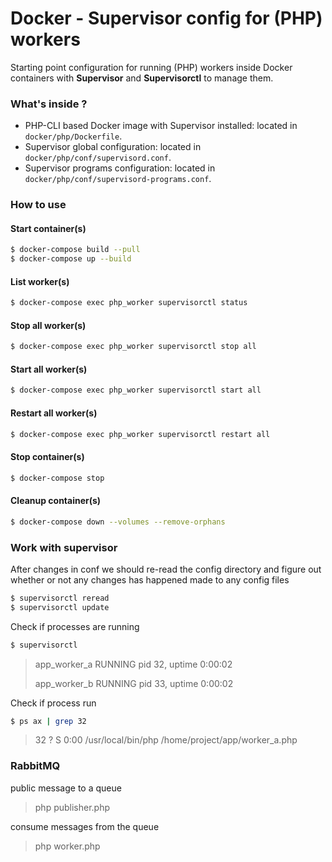 Docker - Supervisor config for (PHP) workers
============================================

Starting point configuration for running (PHP) workers inside Docker containers 
with **Supervisor** and **Supervisorctl** to manage them. 

### What's inside ?

* PHP-CLI based Docker image with Supervisor installed: located in `docker/php/Dockerfile`.
* Supervisor global configuration: located in `docker/php/conf/supervisord.conf`.
* Supervisor programs configuration: located in `docker/php/conf/supervisord-programs.conf`.

### How to use

#### Start container(s)
    
```bash
$ docker-compose build --pull
$ docker-compose up --build
```

#### List worker(s)
    
```bash
$ docker-compose exec php_worker supervisorctl status
```

#### Stop all worker(s)
    
```bash
$ docker-compose exec php_worker supervisorctl stop all
```

#### Start all worker(s)
    
```bash
$ docker-compose exec php_worker supervisorctl start all
```

#### Restart all worker(s)
    
```bash
$ docker-compose exec php_worker supervisorctl restart all
```

#### Stop container(s)

```bash
$ docker-compose stop
```

#### Cleanup  container(s)

```bash
$ docker-compose down --volumes --remove-orphans
```
### Work with supervisor
 After changes in conf we should re-read the config directory and figure out whether or not any changes has happened made to any config files
```bash
$ supervisorctl reread
$ supervisorctl update
```
Check if processes are running
```bash
$ supervisorctl
```

>app_worker_a                     RUNNING   pid 32, uptime 0:00:02
> 
>app_worker_b                     RUNNING   pid 33, uptime 0:00:02

Check if process run
```bash
$ ps ax | grep 32
```
> 32 ?        S      0:00 /usr/local/bin/php /home/project/app/worker_a.php

### RabbitMQ
public message to a queue
> php publisher.php

consume messages from the queue
> php worker.php